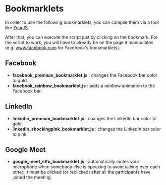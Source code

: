 # Bookmarklets

In order to use the following bookmarklets, you can compile them via a tool like [YourJS](https://www.yourjs.com/bookmarklet/).
    
After that, you can execute the script just by clicking on the bookmark. For the script to work, you will have to already be on the page it manipulates (e.g. www.facebook.com for Facebook's bookmarklets).

## Facebook

 - **facebook_premium_bookmarklet.js** : changes the Facebook bar color to gold.
 - **facebook_rainbow_bookmarklet.js** : adds a rainbow animation to the Facebook bar.
 
 ## LinkedIn

 - **linkedin_premium_bookmarklet.js** : changes the LinkedIn bar color to gold.
 - **linkedin_shockingpink_bookmarklet.js** : changes the LinkedIn bar color to pink.

## Google Meet
 - **google_meet_stfu_bookmarklet.js** : automatically mutes your microphone when somebody else is speaking to avoid talking over each other. It must be clicked (or reclicked) after all the participants have joined the meeting.
